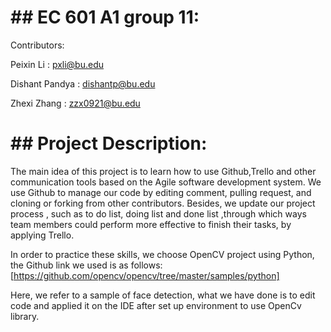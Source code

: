 # **## EC 601 A1 group 11:**

Contributors:

Peixin Li : pxli@bu.edu

Dishant Pandya : dishantp@bu.edu

Zhexi Zhang : zzx0921@bu.edu


# **## Project Description:**

The main idea of this project is to learn how to use Github,Trello and other communication tools
based on the Agile software development system. We use Github to manage our code by editing
comment, pulling request, and cloning or forking from other contributors. Besides, we update our
project process , such as to do list, doing list and done list ,through which ways team members could
perform more effective to finish their tasks, by applying Trello.

In order to practice these skills, we choose OpenCV project using Python, the Github link we used is
as follows: [https://github.com/opencv/opencv/tree/master/samples/python]

Here, we refer to a
sample of face detection, what we have done is to edit code and applied it on the IDE after set up
environment to use OpenCv library.
